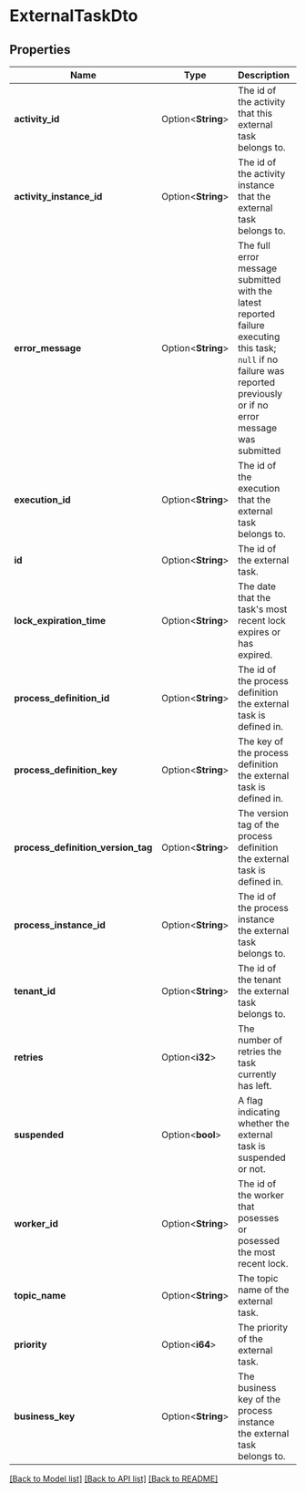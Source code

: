 # ExternalTaskDto

## Properties

Name | Type | Description | Notes
------------ | ------------- | ------------- | -------------
**activity_id** | Option<**String**> | The id of the activity that this external task belongs to. | [optional]
**activity_instance_id** | Option<**String**> | The id of the activity instance that the external task belongs to. | [optional]
**error_message** | Option<**String**> | The full error message submitted with the latest reported failure executing this task; `null` if no failure was reported previously or if no error message was submitted | [optional]
**execution_id** | Option<**String**> | The id of the execution that the external task belongs to. | [optional]
**id** | Option<**String**> | The id of the external task. | [optional]
**lock_expiration_time** | Option<**String**> | The date that the task's most recent lock expires or has expired. | [optional]
**process_definition_id** | Option<**String**> | The id of the process definition the external task is defined in. | [optional]
**process_definition_key** | Option<**String**> | The key of the process definition the external task is defined in. | [optional]
**process_definition_version_tag** | Option<**String**> | The version tag of the process definition the external task is defined in. | [optional]
**process_instance_id** | Option<**String**> | The id of the process instance the external task belongs to. | [optional]
**tenant_id** | Option<**String**> | The id of the tenant the external task belongs to. | [optional]
**retries** | Option<**i32**> | The number of retries the task currently has left. | [optional]
**suspended** | Option<**bool**> | A flag indicating whether the external task is suspended or not. | [optional]
**worker_id** | Option<**String**> | The id of the worker that posesses or posessed the most recent lock. | [optional]
**topic_name** | Option<**String**> | The topic name of the external task. | [optional]
**priority** | Option<**i64**> | The priority of the external task. | [optional]
**business_key** | Option<**String**> | The business key of the process instance the external task belongs to. | [optional]

[[Back to Model list]](../README.md#documentation-for-models) [[Back to API list]](../README.md#documentation-for-api-endpoints) [[Back to README]](../README.md)


